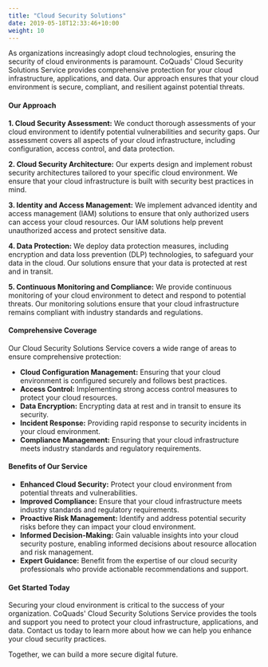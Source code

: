 ```yaml
---
title: "Cloud Security Solutions"
date: 2019-05-18T12:33:46+10:00
weight: 10
---
```


As organizations increasingly adopt cloud technologies, ensuring the security of cloud environments is paramount. CoQuads' Cloud Security Solutions Service provides comprehensive protection for your cloud infrastructure, applications, and data. Our approach ensures that your cloud environment is secure, compliant, and resilient against potential threats.

#### Our Approach

**1. Cloud Security Assessment:**
We conduct thorough assessments of your cloud environment to identify potential vulnerabilities and security gaps. Our assessment covers all aspects of your cloud infrastructure, including configuration, access control, and data protection.

**2. Cloud Security Architecture:**
Our experts design and implement robust security architectures tailored to your specific cloud environment. We ensure that your cloud infrastructure is built with security best practices in mind.

**3. Identity and Access Management:**
We implement advanced identity and access management (IAM) solutions to ensure that only authorized users can access your cloud resources. Our IAM solutions help prevent unauthorized access and protect sensitive data.

**4. Data Protection:**
We deploy data protection measures, including encryption and data loss prevention (DLP) technologies, to safeguard your data in the cloud. Our solutions ensure that your data is protected at rest and in transit.

**5. Continuous Monitoring and Compliance:**
We provide continuous monitoring of your cloud environment to detect and respond to potential threats. Our monitoring solutions ensure that your cloud infrastructure remains compliant with industry standards and regulations.

#### Comprehensive Coverage

Our Cloud Security Solutions Service covers a wide range of areas to ensure comprehensive protection:

- **Cloud Configuration Management:** Ensuring that your cloud environment is configured securely and follows best practices.
- **Access Control:** Implementing strong access control measures to protect your cloud resources.
- **Data Encryption:** Encrypting data at rest and in transit to ensure its security.
- **Incident Response:** Providing rapid response to security incidents in your cloud environment.
- **Compliance Management:** Ensuring that your cloud infrastructure meets industry standards and regulatory requirements.

#### Benefits of Our Service

- **Enhanced Cloud Security:** Protect your cloud environment from potential threats and vulnerabilities.
- **Improved Compliance:** Ensure that your cloud infrastructure meets industry standards and regulatory requirements.
- **Proactive Risk Management:** Identify and address potential security risks before they can impact your cloud environment.
- **Informed Decision-Making:** Gain valuable insights into your cloud security posture, enabling informed decisions about resource allocation and risk management.
- **Expert Guidance:** Benefit from the expertise of our cloud security professionals who provide actionable recommendations and support.

#### Get Started Today

Securing your cloud environment is critical to the success of your organization. CoQuads' Cloud Security Solutions Service provides the tools and support you need to protect your cloud infrastructure, applications, and data. Contact us today to learn more about how we can help you enhance your cloud security practices.

Together, we can build a more secure digital future.
